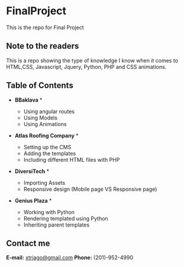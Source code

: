 # FinalProject
This is the repo for Final Project 

## Note to the readers
This is a repo showing the type of knowledge I know when it comes to HTML,CSS, Javascript, Jquery, Python, PHP and CSS animations.

## Table of Contents
* **BBaklava** *
    * Using angular routes
    * Using Models
    * Using Animations

* **Atlas Roofing Company** *
    * Setting up the CMS
    * Adding the templates
    * Including different HTML files with PHP
    
* **DiversiTech** *
    * Importing Assets
    * Responsive design (Mobile page VS Responsive page)
    
* **Genius Plaza** *
    * Working with Python
    * Rendering templated using Python
    * Inheriting parent templates
    
## Contact me
**E-mail:** xtrjago@gmail.com
**Phone:** (201)-952-4990
